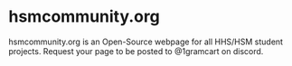 # hsmcommunity.org
hsmcommunity.org is an Open-Source webpage for all HHS/HSM student projects. Request your page to be posted to @1gramcart on discord.
